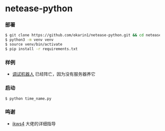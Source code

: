 # netease-python


### 部署
```bash
$ git clone https://github.com/okarin1/netease-python.git && cd netease-python
$ python3 -m venv venv
$ source venv/bin/activate
$ pip install -r requirements.txt
```

### 样例
- [调试机器人](https://y.music.163.com/m/user/home?id=1750340417
) 已经阵亡，因为没有服务器养它


### 启动
```bash
$ python time_name.py
```

### 鸣谢
- [ikws4](https://github.com/ikws4) 大佬的详细指导
